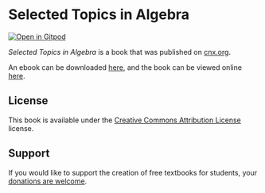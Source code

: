 # Selected Topics in Algebra

[![Open in Gitpod](https://gitpod.io/button/open-in-gitpod.svg)](https://gitpod.io/from-referrer/)

_Selected Topics in Algebra_ is a book that was published on [cnx.org](https://cnx.org/).

An ebook can be downloaded [here](https://github.com/cnx-user-books/cnxbook-selected-topics-in-algebra/releases/latest), and the book can be viewed online [here](https://github.com/cnx-user-books/cnxbook-selected-topics-in-algebra/releases/latest).

## License
This book is available under the [Creative Commons Attribution License](./LICENSE) license.

## Support
If you would like to support the creation of free textbooks for students, your [donations are welcome](https://riceconnect.rice.edu/donation/support-openstax-banner).
